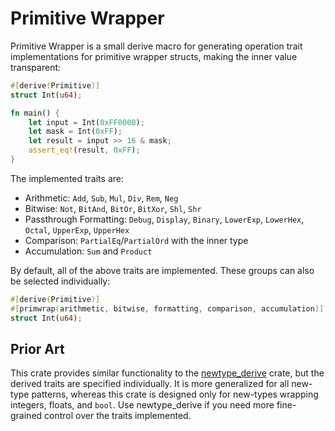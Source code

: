 # Primitive Wrapper

Primitive Wrapper is a small derive macro for generating operation trait implementations for primitive
wrapper structs, making the inner value transparent:

```rust
#[derive(Primitive)]
struct Int(u64);

fn main() {
    let input = Int(0xFF0000);
    let mask = Int(0xFF);
    let result = input >> 16 & mask;
    assert_eq!(result, 0xFF);
}
```

The implemented traits are:
- Arithmetic: `Add`, `Sub`, `Mul`, `Div`, `Rem`, `Neg`
- Bitwise: `Not`, `BitAnd`, `BitOr`, `BitXor`, `Shl`, `Shr`
- Passthrough Formatting: `Debug`, `Display`, `Binary`, `LowerExp`, `LowerHex`, `Octal`, `UpperExp`, `UpperHex`
- Comparison: `PartialEq`/`PartialOrd` with the inner type
- Accumulation: `Sum` and `Product`

By default, all of the above traits are implemented. These groups can also be selected individually:

```rust
#[derive(Primitive)]
#[primwrap(arithmetic, bitwise, formatting, comparison, accumulation)]
struct Int(u64);
```

## Prior Art

This crate provides similar functionality to the [newtype_derive](https://crates.io/crates/newtype_derive)
crate, but the derived traits are specified individually. It is more generalized for all new-type patterns,
whereas this crate is designed only for new-types wrapping integers, floats, and `bool`. Use newtype_derive if you
need more fine-grained control over the traits implemented.
